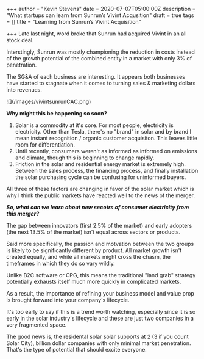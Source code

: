 +++
author = "Kevin Stevens"
date = 2020-07-07T05:00:00Z
description = "What startups can learn from Sunrun’s Vivint Acqusition"
draft = true
tags = []
title = "Learning from Sunrun’s Vivint Acquisition"

+++
Late last night, word broke that Sunrun had acquired Vivint in an all stock deal.

Interstingly, Sunrun was mostly championing the reduction in costs instead of the growth potential of the combined entity in a market with only 3% of penetration.

The SG&A of each business are interesting. It appears both businesses have started to stagnate when it comes to turning sales & marketing dollars into revenues.

!\[\](/images/vivintsunrunCAC.png)

**Why might this be happening so soon?**

1. Solar is a commodity at it's core. For most people, electricity is electricity. Other than Tesla, there's no "brand" in solar and by brand I mean instant recognition / organic customer acquisiton. This leaves little room for differentiation.
2. Until recently, consumers weren't as informed as informed on emissions and climate, though this is beginning to change rapidly.
3. Friction in the solar and residential energy market is extremely high. Between the sales process, the financing process, and finally installation the solar purchasing cycle can be confusing for uninformed buyers.

All three of these factors are changing in favor of the solar market which is why I think the public markets have reacted well to the news of the merger.

**_So, what can we learn about new secotrs of consumer electricity from this merger?_**

The gap between innovators (first 2.5% of the market) and early adopters (the next 13.5% of the market) isn't equal across sectors or products.

Said more specifically, the passion and motvation between the two groups is likely to be significantly different by product. All market growth isn't created equally, and while all markets might cross the chasm, the timeframes in which they do so vary wildly.

Unlike B2C software or CPG, this means the traditional "land grab" strategy potentially exhausts itself much more quickly in complicated markets.

As a result, the importance of refining your business model and value prop is brought forward into your company's lifecycle.

It's too early to say if this is a trend worth watching, especially since it is so early in the solar industry's lifecycle and these are just two companies in a very fragmented space.

The good news is, the residental solar solar supports at 2 (3 if you count Solar City), billion dollar companies with only minimal market penetration. That's the type of potential that should excite everyone.
